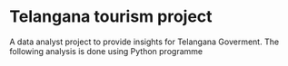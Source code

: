 # Telangana tourism project
 A data analyst project to provide insights for Telangana Goverment. The following analysis is done using Python programme
